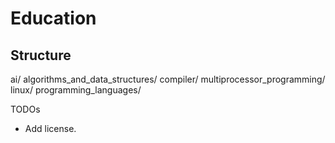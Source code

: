 # Education

## Structure

ai/
algorithms_and_data_structures/
compiler/
multiprocessor_programming/
linux/
programming_languages/

TODOs

* Add license.
